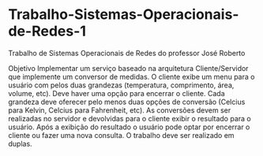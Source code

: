 # Trabalho-Sistemas-Operacionais-de-Redes-1
Trabalho de Sistemas Operacionais de Redes do professor José Roberto

Objetivo
Implementar um serviço baseado na arquitetura Cliente/Servidor que implemente um conversor de medidas. O cliente exibe um menu para o usuário com pelos duas grandezas (temperatura, comprimento, área, volume, etc). Deve haver uma opção para encerrar o cliente. Cada grandeza deve oferecer pelo menos duas opções de conversão (Celcius para Kelvin, Celcius para Fahrenheit, etc). As conversões devem ser realizadas no servidor e devolvidas para o cliente exibir o resultado para o usuário. Após a exibição do resultado o usuário pode optar por encerrar o cliente ou fazer uma nova consulta. O trabalho deve ser realizado em duplas.

